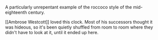 A particularly unrepentant example of the roccoco style of the mid-eighteenth century.

[[Ambrose Westcott]] loved this clock. Most of his successors thought it was hideous, so it's been quietly shuffled from room to room where they didn't have to look at it, until it ended up here.